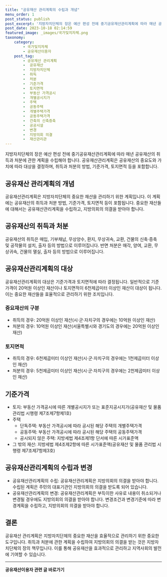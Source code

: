 ```yaml
---
title: "공유재산 관리계획의 수립과 개념"
menu_order: 1
post_status: publish
post_excerpt: '지방자치단체의 장은 예산 편성 전에 중기공유재산관리계획에 따라 매년 공유재산의 취득과 처분에 관한 계획을 수립해야 합니다. 공유재산관리계획은 공유재산의 중요도와 가치에 따라 대상을 결정하며, 취득과 처분의 방법, 기준가격, 토지면적 등을 포함합니다.'
post_date: 2023-10-18 02:14:59
featured_image: _images/국가및지자체.png
taxonomy:
    category:
        - 국가및지자체
        - 공유재산이용자
    post_tag:
        - 공유재산 관리계획
        -  공유재산
        -  지방자치단체
        -  취득
        -  처분
        -  기준가격
        -  토지면적
        -  부동산 가격공시
        -  개별공시지가
        -  주택
        -  공동주택
        -  개별주택가격
        -  공동주택가격
        -  건축의 신축증축
        -  공공시설
        -  변경
        -  지방의회 의결
        -  재산관리관
---
```



지방자치단체의 장은 예산 편성 전에 중기공유재산관리계획에 따라 매년 공유재산의 취득과 처분에 관한 계획을 수립해야 합니다. 공유재산관리계획은 공유재산의 중요도와 가치에 따라 대상을 결정하며, 취득과 처분의 방법, 기준가격, 토지면적 등을 포함합니다.

## 공유재산 관리계획의 개념
공유재산관리계획은 지방자치단체의 중요한 재산을 관리하기 위한 계획입니다. 이 계획에는 공유재산의 취득과 처분 방법, 기준가격, 토지면적 등이 포함됩니다. 중요한 재산들에 대해서는 공유재산관리계획을 수립하고, 지방의회의 의결을 받아야 합니다.

## 공유재산의 취득과 처분
공유재산의 취득은 매입, 기부채납, 무상양수, 환지, 무상귀속, 교환, 건물의 신축·증축 및 공작물의 설치, 출자 등의 방법으로 이루어집니다. 반면 처분은 매각, 양여, 교환, 무상귀속, 건물의 멸실, 출자 등의 방법으로 이루어집니다.

## 공유재산관리계획의 대상
공유재산관리계획의 대상은 기준가격과 토지면적에 따라 결정됩니다. 일반적으로 기준가격이 20억원 이상인 재산이나 토지면적이 6천제곱미터 이상인 재산이 대상이 됩니다. 이는 중요한 재산들을 효율적으로 관리하기 위한 조치입니다.

### 중요재산의 구분
- 취득의 경우: 20억원 이상인 재산(시·군·자치구의 경우에는 10억원 이상인 재산)
- 처분의 경우: 10억원 이상인 재산(서울특별시와 경기도의 경우에는 20억원 이상인 재산)

### 토지면적
- 취득의 경우: 6천제곱미터 이상인 재산(시·군·자치구의 경우에는 1천제곱미터 이상인 재산)
- 처분의 경우: 5천제곱미터 이상인 재산(시·군·자치구의 경우에는 2천제곱미터 이상인 재산)

## 기준가격
- 토지: 부동산 가격공시에 따른 개별공시지가 또는 표준지공시지가(공유재산 및 물품 관리법 시행령 제7조제7항제1호)
- 주택
  - 단독주택: 부동산 가격공시에 따라 공시된 해당 주택의 개별주택가격
  - 공동주택: 부동산 가격공시에 따라 공시된 해당 주택의 공동주택가격
  - 공시되지 않은 주택: 지방세법 제4조제1항 단서에 따른 시가표준액
- 그 밖의 재산: 지방세법 제4조제2항에 따른 시가표준액(공유재산 및 물품 관리법 시행령 제7조제7항제3호)

## 공유재산관리계획의 수립과 변경
- 공유재산관리계획의 수립: 공유재산관리계획은 지방의회의 의결을 받아야 합니다. 수립된 계획은 주민의 대표기관인 지방의회의 의결을 받도록 되어 있습니다.
- 공유재산관리계획의 변경: 공유재산관리계획은 부득이한 사유로 내용이 취소되거나 변경될 경우에도 지방의회의 의결을 받아야 합니다. 변경조건과 변경기준에 따라 변경계획을 수립하고, 지방의회의 의결을 받아야 합니다.

## 결론
공유재산 관리계획은 지방자치단체의 중요한 재산을 효율적으로 관리하기 위한 중요한 도구입니다. 취득과 처분에 관한 계획을 수립하여 지방의회의 의결을 받는 것은 지방자치단체의 장의 책무입니다. 이를 통해 공유재산을 효과적으로 관리하고 지역사회의 발전에 기여할 수 있습니다.

<!-- wp:separator -->
<hr class="wp-block-separator has-alpha-channel-opacity"/>
<!-- /wp:separator -->

<!-- wp:group {"backgroundColor":"base","layout":{"type":"constrained"}} -->
<div class="wp-block-group has-base-background-color has-background"><!-- wp:paragraph {"align":"center","fontSize":"medium"} -->
<p class="has-text-align-center has-large-font-size"><strong>공유재산이용자 관련 글 바로가기</strong></p>
<!-- /wp:paragraph -->


<!-- wp:latest-posts
{"categories":[{"id":1570,"count":19,"description":"","link":"https://uknowlaw.com/category/%ea%b3%b5%ec%9c%a0%ec%9e%ac%ec%82%b0%ec%9d%b4%ec%9a%a9%ec%9e%90/","name":"공유재산이용자","slug":"공유재산이용자","taxonomy":"category","parent":0,"meta":[],"_links":{"self":[{"href":"https://uknowlaw.com/wp-json/wp/v2/categories/1570"}],"collection":[{"href":"https://uknowlaw.com/wp-json/wp/v2/categories"}],"about":[{"href":"https://uknowlaw.com/wp-json/wp/v2/taxonomies/category"}],"wp:post_type":[{"href":"https://uknowlaw.com/wp-json/wp/v2/posts?categories=1570"}],"curies":[{"name":"wp","href":"https://api.w.org/{rel}","templated":true}]}}],"postsToShow":100,"excerptLength":28,"postLayout":"grid","columns":2,"featuredImageAlign":"left","featuredImageSizeSlug":"large","fontSize":18px} /--></div>
<!-- /wp:group -->
